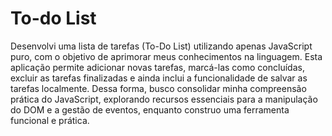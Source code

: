 # To-do List
 
<p>Desenvolvi uma lista de tarefas (To-Do List) utilizando apenas JavaScript puro, com o objetivo de aprimorar meus conhecimentos na linguagem. Esta aplicação permite adicionar novas tarefas, marcá-las como concluídas, excluir as tarefas finalizadas e ainda inclui a funcionalidade de salvar as tarefas localmente. Dessa forma, busco consolidar minha compreensão prática do JavaScript, explorando recursos essenciais para a manipulação do DOM e a gestão de eventos, enquanto construo uma ferramenta funcional e prática.</p>

<p><a href="https://caiofcsousa.github.io/To_do_list/" target="_blank"></a></p>
